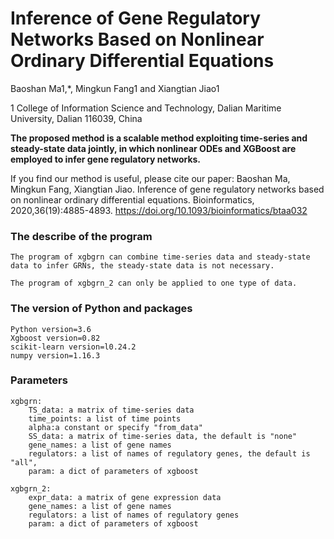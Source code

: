 # Inference of Gene Regulatory Networks Based on Nonlinear Ordinary Differential Equations
Baoshan Ma1,*, Mingkun Fang1 and Xiangtian Jiao1

1 College of Information Science and Technology, Dalian Maritime University, Dalian 116039, China



**The proposed method is a scalable method exploiting time-series and steady-state data jointly, in which nonlinear ODEs and XGBoost are employed to infer gene regulatory networks.** 

If you find our method is useful, please cite our paper:
Baoshan Ma, Mingkun Fang, Xiangtian Jiao. Inference of gene regulatory networks based on nonlinear ordinary differential equations. Bioinformatics, 2020,36(19):4885-4893. https://doi.org/10.1093/bioinformatics/btaa032
### The describe of the program 

```
The program of xgbgrn can combine time-series data and steady-state data to infer GRNs, the steady-state data is not necessary.

The program of xgbgrn_2 can only be applied to one type of data.
```



### The version of Python and packages
    Python version=3.6
    Xgboost version=0.82
    scikit-learn version=l0.24.2
    numpy version=1.16.3


### Parameters
    xgbgrn:
        TS_data: a matrix of time-series data
        time_points: a list of time points
        alpha:a constant or specify "from_data"
        SS_data: a matrix of time-series data, the default is "none"
        gene_names: a list of gene names
        regulators: a list of names of regulatory genes, the default is "all", 
        param: a dict of parameters of xgboost
    	
    xgbgrn_2:
        expr_data: a matrix of gene expression data
        gene_names: a list of gene names
        regulators: a list of names of regulatory genes
        param: a dict of parameters of xgboost


